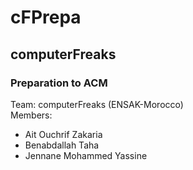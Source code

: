 # cFPrepa
<h2>computerFreaks </h2>
<h3>Preparation to ACM </h3>
Team: computerFreaks (ENSAK-Morocco)<br/>
Members: 
<ul>
	<li>Ait Ouchrif Zakaria </li>
	<li>Benabdallah Taha </li>
	<li>Jennane Mohammed Yassine </li>
</ul>
	
